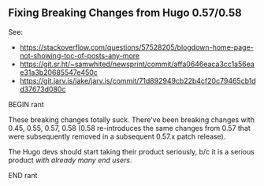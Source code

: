 ## Fixing Breaking Changes from Hugo 0.57/0.58

See:

- https://stackoverflow.com/questions/57528205/blogdown-home-page-not-showing-toc-of-posts-any-more
- https://git.sr.ht/~samwhited/newsprint/commit/affa0646eaca3cc1a56eae31a3b20685547e450c
- https://git.jarv.is/jake/jarv.is/commit/71d892949cb22b4cf20c79465cb1dd37673d080c

BEGIN rant

These breaking changes totally suck. There've been breaking changes with 0.45, 0.55, 0.57, 0.58 (0.58 re-introduces the same changes from 0.57 that were subsequently removed in a subsequent 0.57.x patch release).

The Hugo devs should start taking their product seriously, b/c it is a serious product *with already many end users*.

END rant

